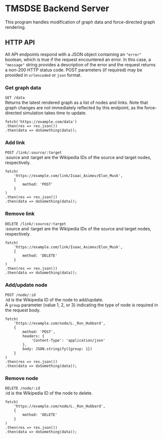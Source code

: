 # TMSDSE Backend Server
This program handles modification of graph data and force-directed graph rendering.

## HTTP API
All API endpoints respond with a JSON object containing an `"error"` boolean, which is true if the request encountered an error. In this case, a `"message"` string provides a description of the error and the request returns a non-200 HTTP status code. POST parameters (if required) may be provided in `urlencoded` or `json` format.

### Get graph data
`GET /data`  
Returns the latest rendered graph as a list of nodes and links. Note that graph changes are not immediately reflected by this endpoint, as the force-directed simulation takes time to update.
```
fetch('https://example.com/data')
.then(res => res.json())
.then(data => doSomething(data));
```

### Add link
`POST /link/:source/:target`  
:source and :target are the Wikipedia IDs of the source and target nodes, respectively.
```
fetch(
    'https://example.com/link/Isaac_Asimov/Elon_Musk',
    {
        method: 'POST'
    }
)
.then(res => res.json())
.then(data => doSomething(data));
```

### Remove link
`DELETE /link/:source/:target`  
:source and :target are the Wikipedia IDs of the source and target nodes, respectively.
```
fetch(
    'https://example.com/link/Isaac_Asimov/Elon_Musk',
    {
        method: 'DELETE'
    }
)
.then(res => res.json())
.then(data => doSomething(data));
```

### Add/update node
`POST /node/:id`  
:id is the Wikipedia ID of the node to add/update.  
A `group` parameter (value 1, 2, or 3) indicating the type of node is required in the request body.

```
fetch(
    'https://example.com/node/L._Ron_Hubbard',
    {
        method: 'POST',
        headers: {
            'Content-Type': 'application/json'
        },
        body: JSON.stringify({group: 1})
    }
)
.then(res => res.json())
.then(data => doSomething(data));
```

### Remove node
`DELETE /node/:id`  
:id is the Wikipedia ID of the node to delete.
```
fetch(
    'https://example.com/node/L._Ron_Hubbard',
    {
        method: 'DELETE'
    }
)
.then(res => res.json())
.then(data => doSomething(data));
```